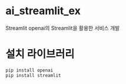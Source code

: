 # ai_streamlit_ex
Streamlit
openai의 Streamlit을 활용한 서비스 개발

# 설치 라이브러리
```
pip install openai
pip install streamlit
```